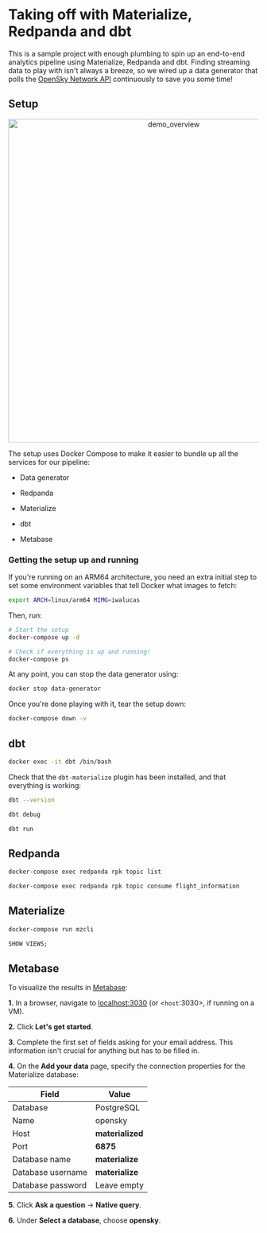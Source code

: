 # Taking off with Materialize, Redpanda and dbt

This is a sample project with enough plumbing to spin up an end-to-end analytics pipeline using Materialize, Redpanda and dbt. Finding streaming data to play with isn't always a breeze, so we wired up a data generator that polls the [OpenSky Network API](https://openskynetwork.github.io/opensky-api/index.html) continuously to save you some time!

## Setup

<p align="center">
<img width="650" alt="demo_overview" src="https://user-images.githubusercontent.com/23521087/151333471-98ad518d-5ac5-444e-b065-83e3aaa42748.png">
</p>

The setup uses Docker Compose to make it easier to bundle up all the services for our pipeline:

* Data generator

* Redpanda

* Materialize

* dbt

* Metabase

### Getting the setup up and running

If you're running on an ARM64 architecture, you need an extra initial step to set some environment variables that tell Docker what images to fetch:

```bash
export ARCH=linux/arm64 MIMG=iwalucas
```

Then, run:

```bash
# Start the setup
docker-compose up -d

# Check if everything is up and running!
docker-compose ps
```

At any point, you can stop the data generator using:

```bash
docker stop data-generator
```

Once you're done playing with it, tear the setup down:

```bash
docker-compose down -v
```

## dbt

```bash
docker exec -it dbt /bin/bash
```

Check that the `dbt-materialize` plugin has been installed, and that everything is working:

```bash
dbt --version

dbt debug
```

```bash
dbt run
```

## Redpanda

```bash
docker-compose exec redpanda rpk topic list
```

```bash
docker-compose exec redpanda rpk topic consume flight_information
```

## Materialize

```bash
docker-compose run mzcli
```

```sql
SHOW VIEWS;
```

## Metabase

To visualize the results in [Metabase](https://www.metabase.com/):

**1.** In a browser, navigate to <localhost:3030> (or <`host`:3030>, if running on a VM).

**2.** Click **Let's get started**.

**3.** Complete the first set of fields asking for your email address. This
    information isn't crucial for anything but has to be filled in.

**4.** On the **Add your data** page, specify the connection properties for the Materialize database:

Field             | Value
----------------- | ----------------
Database          | PostgreSQL
Name              | opensky
Host              | **materialized**
Port              | **6875**
Database name     | **materialize**
Database username | **materialize**
Database password | Leave empty

**5.** Click **Ask a question** -> **Native query**.

**6.** Under **Select a database**, choose **opensky**.